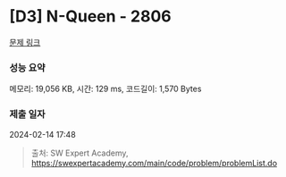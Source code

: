 # [D3] N-Queen - 2806 

[문제 링크](https://swexpertacademy.com/main/code/problem/problemDetail.do?contestProbId=AV7GKs06AU0DFAXB) 

### 성능 요약

메모리: 19,056 KB, 시간: 129 ms, 코드길이: 1,570 Bytes

### 제출 일자

2024-02-14 17:48



> 출처: SW Expert Academy, https://swexpertacademy.com/main/code/problem/problemList.do